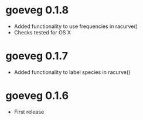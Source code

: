 # goeveg 0.1.8

- Added functionality to use frequencies in racurve()
- Checks tested for OS X

# goeveg 0.1.7

- Added functionality to label species in racurve()

# goeveg 0.1.6

- First release
